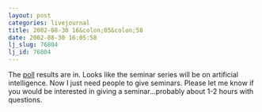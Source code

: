 ```yaml
---
layout: post
categories: livejournal
title: 2002-08-30 16&colon;05&colon;58
date: 2002-08-30 16:05:58
lj_slug: 76804
lj_id: 76804
---
```

The [poll](http://www.livejournal.com/poll/?id=52500&mode=results) results are in. Looks like the seminar series will be on artificial intelligence. Now I just need people to give seminars. Please let me know if you would be interested in giving a seminar...probably about 1-2 hours with questions.
